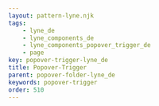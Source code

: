 ```yaml
---
layout: pattern-lyne.njk
tags: 
    - lyne_de
    - lyne_components_de
    - lyne_components_popover_trigger_de
    - page
key: popover-trigger-lyne_de
title: Popover-Trigger
parent: popover-folder-lyne_de
keywords: popover-trigger
order: 510
---
```


